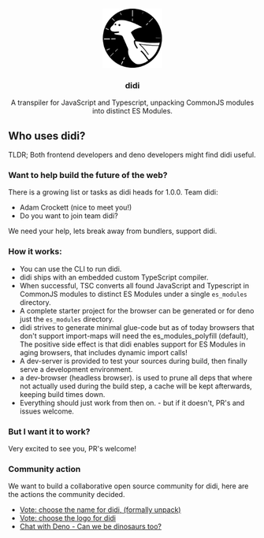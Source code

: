 <!-- PROJECT LOGO -->
<p align="center">
  <a href="https://github.com/adam-cyclones/didi">
    <img src="docs/assets/didi-logo.png" alt="didi the dino is a pterodactyl logo" width="120" height="120">
  </a>

  <h3 align="center">didi</h3>

  <p align="center">
    A transpiler for JavaScript and Typescript, unpacking CommonJS modules into distinct ES Modules.
  </p>
</p>

## Who uses didi?
TLDR; Both frontend developers and deno developers might find didi useful.

### Want to help build the future of the web?
There is a growing list or tasks as didi heads for 1.0.0. Team didi:
- Adam Crockett (nice to meet you!)
- Do you want to join team didi?

We need your help, lets break away from bundlers, support didi.

### How it works:
- You can use the CLI to run didi.
- didi ships with an embedded custom TypeScript compiler.
- When successful, TSC converts all found JavaScript and Typescript in CommonJS modules to distinct ES Modules under a single `es_modules` directory.
- A complete starter project for the browser can be generated or for deno just the `es_modules` directory.
- didi strives to generate minimal glue-code but as of today browsers that don't support import-maps will need the es_modules_polyfill (default), The positive side effect is that didi enables support for ES Modules in aging browsers, that includes dynamic import calls!
- A dev-server is provided to test your sources during build, then finally serve a development environment.
- a dev-browser (headless browser). is used to prune all deps that where not actually used during the build step, a cache will be kept afterwards, keeping build times down.
- Everything should just work from then on. - but if it doesn't, PR's and issues welcome.

### But I want it to work?
Very excited to see you, PR's welcome!

### Community action 
We want to build a collaborative open source community for didi, here are the actions the community decided.
- [Vote: choose the name for didi, (formally unpack)](https://dev.to/adam_cyclones/name-this-software-opinion-needed-40m8)
- [Vote: choose the logo for didi](https://dev.to/adam_cyclones/didi-help-me-choose-a-logo-3mo4)
- [Chat with Deno - Can we be dinosaurs too?](https://github.com/denoland/deno/issues/6625)